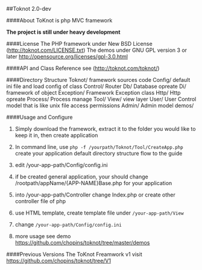 ##Toknot 2.0-dev

####About
ToKnot is php MVC framework

__The project is still under heavy development__

####License
The PHP framework under New BSD License (http://toknot.com/LICENSE.txt)
The demos under GNU GPL version 3 or later <http://opensource.org/licenses/gpl-3.0.html>

####API and Class Reference
see (http://toknot.com/toknot/)

####Directory Structure
    Toknot/             framework sources code
          Config/       default ini file and load config of class
          Control/      Router
          Db/           Database opreate
          Di/           framework of object
          Exception/    Framework Exception class
          Http/         Http opreate
          Process/      Process manage
          Tool/
          View/         view layer
          User/         User Control model that is like unix file access permissions
          Admin/        Admin model
     demos/

####Usage and Configure

1. Simply download the framework, extract it to the folder you would like to keep it in, then create application

2. In command line, use `php -f /yourpath/Toknot/Tool/CreateApp.php` create your application default directory structure flow to the guide  

3. edit /your-app-path/Config/config.ini

4. if be created general application, your should change /rootpath/appName/{APP-NAME}Base.php for your application

5. into /your-app-path/Controller change Index.php or create other controller file of php

6. use HTML template, create template file under `/your-app-path/View`

7. change `/your-app-path/Config/config.ini`

8. more usage see demo https://github.com/chopins/toknot/tree/master/demos

####Previous Versions
The ToKnot Freamwork v1 visit https://github.com/chopins/toknot/tree/V1
